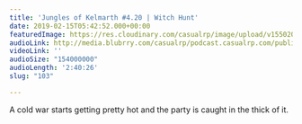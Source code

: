 ```yaml
---
title: 'Jungles of Kelmarth #4.20 | Witch Hunt'
date: 2019-02-15T05:42:52.000+00:00
featuredImage: https://res.cloudinary.com/casualrp/image/upload/v1550209807/chapter4/1600x900.jpg
audioLink: http://media.blubrry.com/casualrp/podcast.casualrp.com/public/Chapter%204%20Ep.%2020%20_%20Witch%20Hunt.mp3
videoLink: ''
audioSize: "154000000"
audioLength: '2:40:26'
slug: "103"

---
```

A cold war starts getting pretty hot and the party is caught in the thick of it.